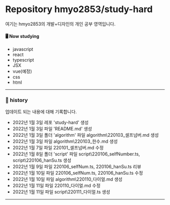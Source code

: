 # Repository hmyo2853/study-hard

여기는 hmyo2853의 개발+디자인의 개인 공부 영역입니다.

#### 🖥️ Now studying

- javascript
- react
- typescript
- JSX
- vue(예정)
- css
- html

---

### 📝 history

업데이트 되는 내용에 대해 기록합니다.

- 2022년 1월 3일 레포 'study-hard' 생성
- 2022년 1월 3일 파일 'README.md' 생성
- 2022년 1월 3일 폴더 'algorithm' 파일 algorithm\220103_셀프넘버.md 생성
- 2022년 1월 3일 파일 algorithm\220103_한수.md 생성
- 2022년 1월 7일 파일 220101_셀프넘버.md 수정
- 2022년 1월 8일 폴더 'script' 파일 script\220106_selfNumber.ts, script\220106_hanSu.ts 생성
- 2022년 1월 9일 파일 220106_selfNum.ts, 220106_hanSu.ts 리뷰
- 2022년 1월 10일 파일 220106_selfNum.ts, 220106_hanSu.ts 수정
- 2022년 1월 10일 파일 algorithm\220110_다이얼.md 생성
- 2022년 1월 11일 파일 220110_다이얼.md 수정
- 2022년 1월 11일 파일 script\220111_다이얼.ts 생성

---
